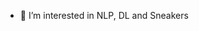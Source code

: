 - 👀 I’m interested in NLP, DL and Sneakers


<!---
hongshi97/hongshi97 is a ✨ special ✨ repository because its `README.md` (this file) appears on your GitHub profile.
You can click the Preview link to take a look at your changes.
--->
